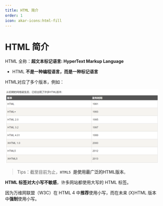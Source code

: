 ```yaml
---
title: HTML 简介
order: 1
icon: akar-icons:html-fill
---
```


# HTML 简介

HTML 全称：**超文本标记语言: HyperText Markup Language**

- HTML **不是一种编程语言，而是一种标记语言**

HTML对应了多个版本，例如：

![image-20240909092929500](https://raw.githubusercontent.com/xupengboo/xupengboo-picture/main/img/image-20240909092929500.png)

> Tips：截至目前为止，**`HTML5 `是使用最广泛的HTML版本**。



**HTML 标签对大小写不敏感**，许多网站都使用大写的 HTML 标签。

因为万维网联盟（W3C）在 HTML 4 中**推荐**使用小写，而在未来 (X)HTML 版本中**强制**使用小写。
